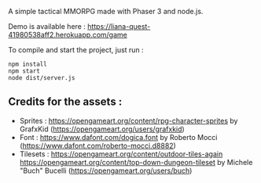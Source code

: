 A simple tactical MMORPG made with Phaser 3 and node.js.

Demo is available here : https://liana-quest-41980538aff2.herokuapp.com/game

To compile and start the project, just run :

```
npm install
npm start
node dist/server.js
```

## Credits for the assets :

- Sprites :
  https://opengameart.org/content/rpg-character-sprites
  by GrafxKid (https://opengameart.org/users/grafxkid)
- Font :
  https://www.dafont.com/dogica.font
  by Roberto Mocci (https://www.dafont.com/roberto-mocci.d8882)
- Tilesets :
  https://opengameart.org/content/outdoor-tiles-again
  https://opengameart.org/content/top-down-dungeon-tileset
  by Michele "Buch" Bucelli (https://opengameart.org/users/buch)
